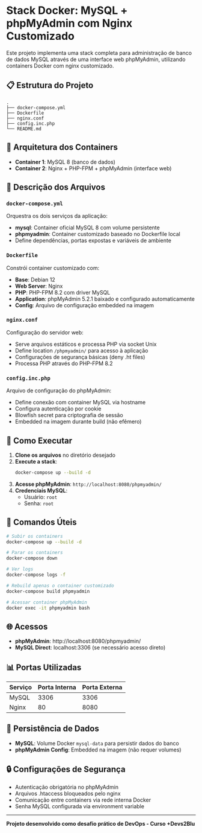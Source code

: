 # Stack Docker: MySQL + phpMyAdmin com Nginx Customizado

Este projeto implementa uma stack completa para administração de banco de dados MySQL através de uma interface web phpMyAdmin, utilizando containers Docker com nginx customizado.

## 📋 Estrutura do Projeto

```
.
├── docker-compose.yml
├── Dockerfile  
├── nginx.conf
├── config.inc.php
└── README.md
```

## 🐳 Arquitetura dos Containers

- **Container 1**: MySQL 8 (banco de dados)
- **Container 2**: Nginx + PHP-FPM + phpMyAdmin (interface web)

## 📁 Descrição dos Arquivos

### `docker-compose.yml`
Orquestra os dois serviços da aplicação:
- **mysql**: Container oficial MySQL 8 com volume persistente
- **phpmyadmin**: Container customizado baseado no Dockerfile local
- Define dependências, portas expostas e variáveis de ambiente

### `Dockerfile`
Constrói container customizado com:
- **Base**: Debian 12
- **Web Server**: Nginx 
- **PHP**: PHP-FPM 8.2 com driver MySQL
- **Application**: phpMyAdmin 5.2.1 baixado e configurado automaticamente
- **Config**: Arquivo de configuração embedded na imagem

### `nginx.conf`
Configuração do servidor web:
- Serve arquivos estáticos e processa PHP via socket Unix
- Define location `/phpmyadmin/` para acesso à aplicação
- Configurações de segurança básicas (deny .ht files)
- Processa PHP através do PHP-FPM 8.2

### `config.inc.php`
Arquivo de configuração do phpMyAdmin:
- Define conexão com container MySQL via hostname
- Configura autenticação por cookie
- Blowfish secret para criptografia de sessão
- Embedded na imagem durante build (não efêmero)

## 🚀 Como Executar

1. **Clone os arquivos** no diretório desejado
2. **Execute a stack**:
   ```bash
   docker-compose up --build -d
   ```
3. **Acesse phpMyAdmin**: `http://localhost:8080/phpmyadmin/`
4. **Credenciais MySQL**:
   - Usuário: `root`
   - Senha: `root`

## 🔧 Comandos Úteis

```bash
# Subir os containers
docker-compose up --build -d

# Parar os containers
docker-compose down

# Ver logs
docker-compose logs -f

# Rebuild apenas o container customizado
docker-compose build phpmyadmin

# Acessar container phpMyAdmin
docker exec -it phpmyadmin bash
```

## 🌐 Acessos

- **phpMyAdmin**: http://localhost:8080/phpmyadmin/
- **MySQL Direct**: localhost:3306 (se necessário acesso direto)

## 📊 Portas Utilizadas

| Serviço | Porta Interna | Porta Externa |
|---------|---------------|---------------|
| MySQL | 3306 | 3306 |
| Nginx | 80 | 8080 |

## 💾 Persistência de Dados

- **MySQL**: Volume Docker `mysql-data` para persistir dados do banco
- **phpMyAdmin Config**: Embedded na imagem (não requer volumes)

## 🔒 Configurações de Segurança

- Autenticação obrigatória no phpMyAdmin
- Arquivos .htaccess bloqueados pelo nginx  
- Comunicação entre containers via rede interna Docker
- Senha MySQL configurada via environment variable

---

**Projeto desenvolvido como desafio prático de DevOps - Curso +Devs2Blu**